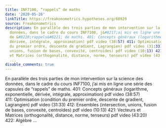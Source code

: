 ```yaml
---
title: INF7100, “rappels” de maths
date: '2020-05-26'
linkTitle: https://freakonometrics.hypotheses.org/60929
source: Freakonometrics
description: En parallèle des trois parties de mon intervention sur la science des
  données, dans le cadre du cours INF7100, j&#8217;ai mis en ligne une série des capsules
  de &#8220;rappels&#8221; de maths. 401: Concepts généraux (logarithme, exponentielle,
  dérivée, intégrale, approximation) pdf video (38:57) 411: Optimisation (condition
  du premier ordre, descente de gradient, Lagrangien) pdf video (31:33) 412: Ensembles (intersection,
  unions, fusion de bases, convexité, centroïdes) pdf video (10:13) 421: Vecteurs
  et Matrices (orthogonalité, distance, norme, tenseurs) pdf video (43:20) 422: Algèbre
  ...
disable_comments: true
---
```

En parallèle des trois parties de mon intervention sur la science des données, dans le cadre du cours INF7100, j&#8217;ai mis en ligne une série des capsules de &#8220;rappels&#8221; de maths. 401: Concepts généraux (logarithme, exponentielle, dérivée, intégrale, approximation) pdf video (38:57) 411: Optimisation (condition du premier ordre, descente de gradient, Lagrangien) pdf video (31:33) 412: Ensembles (intersection, unions, fusion de bases, convexité, centroïdes) pdf video (10:13) 421: Vecteurs et Matrices (orthogonalité, distance, norme, tenseurs) pdf video (43:20) 422: Algèbre ...